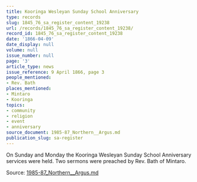 ```yaml
---
title: Kooringa Wesleyan Sunday School Anniversary
type: records
slug: 1845_76_sa_register_content_19238
url: /records/1845_76_sa_register_content_19238/
record_id: 1845_76_sa_register_content_19238
date: '1866-04-09'
date_display: null
volume: null
issue_number: null
page: '3'
article_type: news
issue_reference: 9 April 1866, page 3
people_mentioned:
- Rev. Bath
places_mentioned:
- Mintaro
- Kooringa
topics:
- community
- religion
- event
- anniversary
source_document: 1985-87_Northern__Argus.md
publication_slug: sa-register
---
```


On Sunday and Monday the Kooringa Wesleyan Sunday School Anniversary services were held.  Two sermons were preached by Rev. Bath of Mintaro.

Source: [1985-87_Northern__Argus.md](/downloads/markdown/1985-87_Northern__Argus.md)
